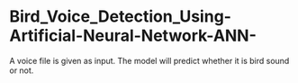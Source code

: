 # Bird_Voice_Detection_Using-Artificial-Neural-Network-ANN-
A voice file is given as input. The model will predict whether it is bird sound or not.
